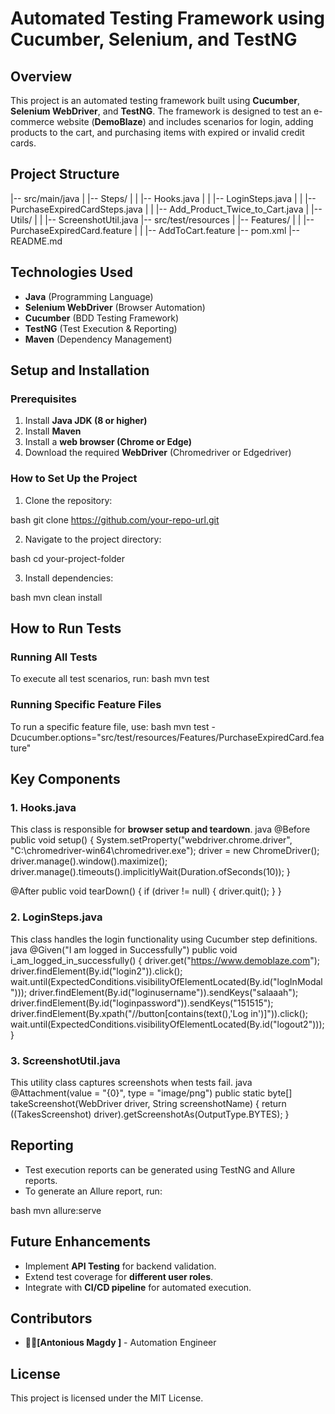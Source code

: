 # **Automated Testing Framework using Cucumber, Selenium, and TestNG**

## **Overview**
This project is an automated testing framework built using **Cucumber**, **Selenium WebDriver**, and **TestNG**. The framework is designed to test an e-commerce website (**DemoBlaze**) and includes scenarios for login, adding products to the cart, and purchasing items with expired or invalid credit cards.

## **Project Structure**
|-- src/main/java
|   |-- Steps/
|   |   |-- Hooks.java
|   |   |-- LoginSteps.java
|   |   |-- PurchaseExpiredCardSteps.java
|   |   |-- Add_Product_Twice_to_Cart.java
|   |-- Utils/
|   |   |-- ScreenshotUtil.java
|-- src/test/resources
|   |-- Features/
|   |   |-- PurchaseExpiredCard.feature
|   |   |-- AddToCart.feature
|-- pom.xml
|-- README.md


## **Technologies Used**
- **Java** (Programming Language)
- **Selenium WebDriver** (Browser Automation)
- **Cucumber** (BDD Testing Framework)
- **TestNG** (Test Execution & Reporting)
- **Maven** (Dependency Management)

## **Setup and Installation**
### **Prerequisites**
1. Install **Java JDK (8 or higher)**
2. Install **Maven**
3. Install a **web browser (Chrome or Edge)**
4. Download the required **WebDriver** (Chromedriver or Edgedriver)

### **How to Set Up the Project**
1. Clone the repository:

bash
git clone https://github.com/your-repo-url.git

2. Navigate to the project directory:

bash
cd your-project-folder

3. Install dependencies:

bash
mvn clean install


## **How to Run Tests**
### **Running All Tests**
To execute all test scenarios, run:
bash
mvn test


### **Running Specific Feature Files**
To run a specific feature file, use:
bash
mvn test -Dcucumber.options="src/test/resources/Features/PurchaseExpiredCard.feature"


## **Key Components**
### **1. Hooks.java**
This class is responsible for **browser setup and teardown**.
java
@Before
public void setup() {
System.setProperty("webdriver.chrome.driver", "C:\\chromedriver-win64\\chromedriver.exe");
driver = new ChromeDriver();
driver.manage().window().maximize();
driver.manage().timeouts().implicitlyWait(Duration.ofSeconds(10));
}

@After
public void tearDown() {
if (driver != null) {
driver.quit();
}
}


### **2. LoginSteps.java**
This class handles the login functionality using Cucumber step definitions.
java
@Given("I am logged in Successfully")
public void i_am_logged_in_successfully() {
driver.get("https://www.demoblaze.com");
driver.findElement(By.id("login2")).click();
wait.until(ExpectedConditions.visibilityOfElementLocated(By.id("logInModal")));
driver.findElement(By.id("loginusername")).sendKeys("salaaah");
driver.findElement(By.id("loginpassword")).sendKeys("151515");
driver.findElement(By.xpath("//button[contains(text(),'Log in')]")).click();
wait.until(ExpectedConditions.visibilityOfElementLocated(By.id("logout2")));
}


### **3. ScreenshotUtil.java**
This utility class captures screenshots when tests fail.
java
@Attachment(value = "{0}", type = "image/png")
public static byte[] takeScreenshot(WebDriver driver, String screenshotName) {
return ((TakesScreenshot) driver).getScreenshotAs(OutputType.BYTES);
}


## **Reporting**
- Test execution reports can be generated using TestNG and Allure reports.
- To generate an Allure report, run:

bash
mvn allure:serve


## **Future Enhancements**
- Implement **API Testing** for backend validation.
- Extend test coverage for **different user roles**.
- Integrate with **CI/CD pipeline** for automated execution.

## **Contributors**
- **[ِِAntonious Magdy ]** - Automation Engineer

## **License**
This project is licensed under the MIT License.